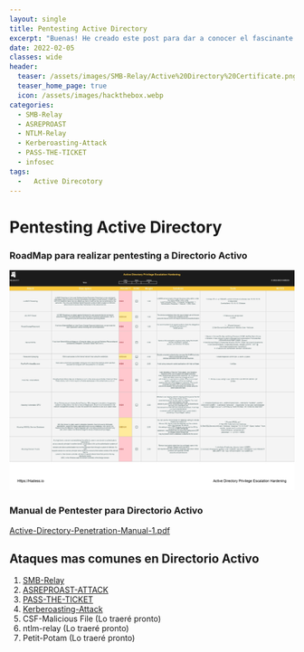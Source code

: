```yaml
---
layout: single
title: Pentesting Active Directory
excerpt: "Buenas! He creado este post para dar a conocer el fascinante mundo de Pentesting en Directorio Activo, algo que me llama mucho la atencion y me gustaria compartir muchos tipos de ataques en este escenario. Iré actualizando poco a poco este blog con muchos mas ataques."
date: 2022-02-05
classes: wide
header:
  teaser: /assets/images/SMB-Relay/Active%20Directory%20Certificate.png
  teaser_home_page: true
  icon: /assets/images/hackthebox.webp
categories:
  - SMB-Relay
  - ASREPROAST
  - NTLM-Relay
  - Kerberoasting-Attack
  - PASS-THE-TICKET
  - infosec
tags:
  -   Active Direcotory
---
```


# Pentesting Active Directory
### RoadMap para realizar pentesting a Directorio Activo
![1646315150787_page-0001.jpg](/assets/images/1646315150787_page-0001.jpg)
### Manual de Pentester para Directorio Activo
[Active-Directory-Penetration-Manual-1.pdf](/assets/images/Active-Directory-Penetration-Manual-1.pdf)

## Ataques mas comunes en Directorio Activo
1. [SMB-Relay](https://h4ckbl0g.github.io/SMB-Relay/#)
2. [ASREPROAST-ATTACK](https://h4ckbl0g.github.io/ASPROAST-ATTACK/#)
3. [PASS-THE-TICKET](https://h4ckbl0g.github.io/PASS-THE-TICKET/#)
4. [Kerberoasting-Attack](https://h4ckbl0g.github.io/kerberoasting-attack/#)
5. CSF-Malicious File (Lo traeré pronto)
6. ntlm-relay (Lo traeré pronto)
7. Petit-Potam (Lo traeré pronto)
